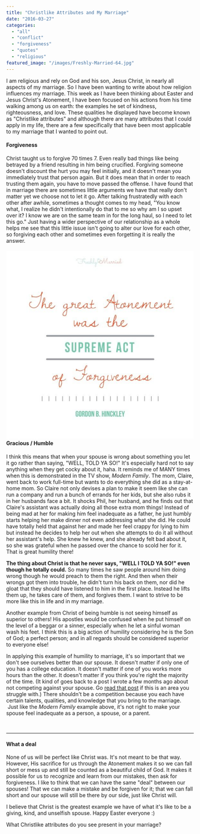 ```yaml
---
title: "Christlike Attributes and My Marriage"
date: "2016-03-27"
categories: 
  - "all"
  - "conflict"
  - "forgiveness"
  - "quotes"
  - "religious"
featured_image: "/images/Freshly-Married-64.jpg"
---
```


I am religious and rely on God and his son, Jesus Christ, in nearly all aspects of my marriage. So I have been wanting to write about how religion influences my marriage. This week as I have been thinking about Easter and Jesus Christ's Atonement, I have been focused on his actions from his time walking among us on earth: the examples he set of kindness, righteousness, and love. These qualities he displayed have become known as "Christlike attributes" and although there are many attributes that I could apply in my life, there are a few specifically that have been most applicable to my marriage that I wanted to point out.

#### Forgiveness

Christ taught us to forgive 70 times 7. Even really bad things like being betrayed by a friend resulting in him being crucified. Forgiving someone doesn't discount the hurt you may feel initially, and it doesn't mean you immediately trust that person again. But it does mean that in order to reach trusting them again, you have to move passed the offense. I have found that in marriage there are sometimes little arguments we have that really don't matter yet we choose not to let it go. After talking frustratedly with each other after awhile, sometimes a thought comes to my head, "You know what, I realize he didn't intentionally do that to me so why am I so upset over it? I know we are on the same team in for the long haul, so I need to let this go." Just having a wider perspective of our relationship as a whole helps me see that this little issue isn't going to alter our love for each other, so forgiving each other and sometimes even forgetting it is really the answer.

#### ![lds quotes, gordon b hinckley quotes, atonement quotes, christ quotes, quotes on forgiveness, forgiveness quotes, easter, easter traditions, christ in marriage, religion in marriage, why religion is important, christlike attributes, christlike attributes in marriage, applying christ in my marriage, applying christ in marriage, marriage advice, marriagetips, newlywed life, newlywed help](/images/IMG_0728.jpg)Gracious / Humble

I think this means that when your spouse is wrong about something you let it go rather than saying, "WELL, TOLD YA SO!" It's especially hard not to say anything when they get cocky about it, haha. It reminds me of MANY times when this is demonstrated in the TV show, _Modern Family_. The mom, Claire, went back to work full-time but wants to do everything she did as a stay-at-home mom. So Claire not only devises a plan to make it seem like she can run a company and run a bunch of errands for her kids, but she also rubs it in her husbands face a bit. It shocks Phil, her husband, and he finds out that Claire's assistant was actually doing all those extra mom things! Instead of being mad at her for making him feel inadequate as a father, he just humbly starts helping her make dinner not even addressing what she did. He could have totally held that against her and made her feel crappy for lying to him but instead he decides to help her out when she attempts to do it all without her assistant's help. She knew he knew, and she already felt bad about it, so she was grateful when he passed over the chance to scold her for it. That is great humility there!

**The thing about Christ is that he never says, "WELL I TOLD YA SO!" even though he totally could.** So many times he saw people around him doing wrong though he would preach to them the right. And then when their wrongs got them into trouble, he didn't turn his back on them, nor did he gloat that they should have listened to him in the first place. Instead he lifts them up, he takes care of them, and forgives them. I want to strive to be more like this in life and in my marriage.

Another example from Christ of being humble is not seeing himself as superior to others! His apostles would be confused when he put himself on the level of a beggar or a sinner, especially when he let a sinful woman wash his feet. I think this is a big action of humility considering he is the Son of God; a perfect person; and in all regards should be considered superior to everyone else!

In applying this example of humility to marriage, it's so important that we don't see ourselves better than our spouse. It doesn't matter if only one of you has a college education. It doesn't matter if one of you works more hours than the other. It doesn't matter if you think you're right the majority of the time. (It kind of goes back to a post I wrote a few months ago about not competing against your spouse. Go [read that post](http://freshlymarried.com/complete-rather-than-compete/) if this is an area you struggle with.) There shouldn't be a competition because you each have certain talents, qualities, and knowledge that you bring to the marriage.  Just like the _Modern Family_ example above, it's not right to make your spouse feel inadequate as a person, a spouse, or a parent.

 

* * *

#### What a deal

None of us will be perfect like Christ was. It's not meant to be that way. However, His sacrifice for us through the Atonement makes it so we can fall short or mess up and still be counted as a beautiful child of God. It makes it possible for us to recognize and learn from our mistakes, then ask for forgiveness. I like to think that we can have the same "deal" between our spouses! That we can make a mistake and be forgiven for it; that we can fall short and our spouse will still be there by our side, just like Christ will.

I believe that Christ is the greatest example we have of what it's like to be a giving, kind, and unselfish spouse. Happy Easter everyone :)

What Christlike attributes do you see present in your marriage?
